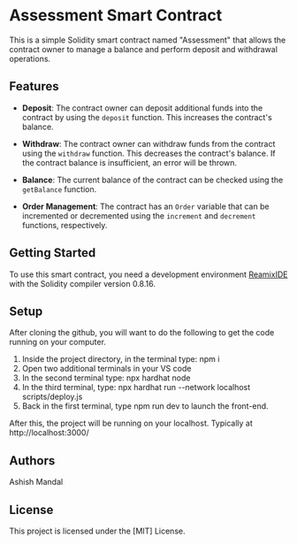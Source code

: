 # Assessment Smart Contract
This is a simple Solidity smart contract named "Assessment" that allows the contract owner to manage a balance and perform deposit and withdrawal operations.

## Features

- **Deposit**: The contract owner can deposit additional funds into the contract by using the `deposit` function. This increases the contract's balance.

- **Withdraw**: The contract owner can withdraw funds from the contract using the `withdraw` function. This decreases the contract's balance. If the contract balance is insufficient, an error will be thrown.

- **Balance**: The current balance of the contract can be checked using the `getBalance` function.

- **Order Management**: The contract has an `Order` variable that can be incremented or decremented using the `increment` and `decrement` functions, respectively.

## Getting Started
To use this smart contract, you need a development environment [ReamixIDE](https://remix.ethereum.org/) with the Solidity compiler version 0.8.16.

## Setup

After cloning the github, you will want to do the following to get the code running on your computer.

1. Inside the project directory, in the terminal type: npm i
2. Open two additional terminals in your VS code
3. In the second terminal type: npx hardhat node
4. In the third terminal, type: npx hardhat run --network localhost scripts/deploy.js
5. Back in the first terminal, type npm run dev to launch the front-end.

After this, the project will be running on your localhost. 
Typically at http://localhost:3000/


## Authors
Ashish Mandal

## License

This project is licensed under the [MIT] License.
